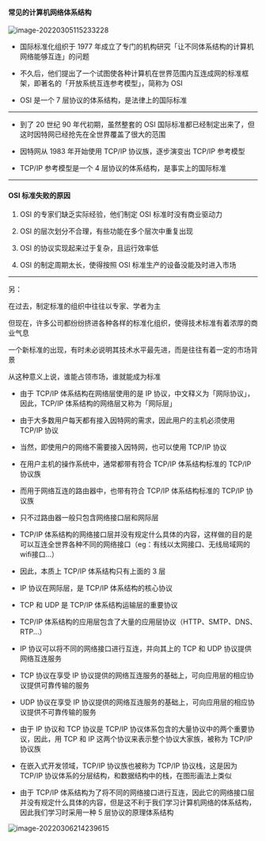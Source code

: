 #### 常见的计算机网络体系结构

![image-20220305115233228](https://gitee.com/pj-l/imgs-1/raw/master/image-20220305115233228.png)

- 国际标准化组织于 1977 年成立了专门的机构研究「让不同体系结构的计算机网络能够互连」的问题

- 不久后，他们提出了一个试图使各种计算机在世界范围内互连成网的标准框架，即著名的「开放系统互连参考模型」，简称为 OSI

- OSI 是一个 7 层协议的体系结构，是法律上的国际标准

---

- 到了 20 世纪 90 年代初期，虽然整套的 OSI 国际标准都已经制定出来了，但这时因特网已经抢先在全世界覆盖了很大的范围

- 因特网从 1983 年开始使用 TCP/IP 协议族，逐步演变出 TCP/IP 参考模型

- TCP/IP 参考模型是一个 4 层协议的体系结构，是事实上的国际标准

---

#### OSI 标准失败的原因

1. OSI 的专家们缺乏实际经验，他们制定 OSI 标准时没有商业驱动力

2. OSI 的层次划分不合理，有些功能在多个层次中重复出现

3. OSI 的协议实现起来过于复杂，且运行效率低

4. OSI 的制定周期太长，使得按照 OSI 标准生产的设备没能及时进入市场

---

另：

在过去，制定标准的组织中往往以专家、学者为主

但现在，许多公司都纷纷挤进各种各样的标准化组织，使得技术标准有着浓厚的商业气息

一个新标准的出现，有时未必说明其技术水平最先进，而是往往有着一定的市场背景

从这种意义上说，谁能占领市场，谁就能成为标准






















- 由于 TCP/IP 体系结构在网络层使用的是 IP 协议，中文释义为「网际协议」，因此，TCP/IP 体系结构的网络层又称为「网际层」

- 由于大多数用户每天都有接入因特网的需求，因此用户的主机必须使用 TCP/IP 协议

- 当然，即使用户的网络不需要接入因特网，也可以使用 TCP/IP 协议

- 在用户主机的操作系统中，通常都带有符合 TCP/IP 体系结构标准的 TCP/IP 协议族

- 而用于网络互连的路由器中，也带有符合 TCP/IP 体系结构标准的 TCP/IP 协议族

- 只不过路由器一般只包含网络接口层和网际层

- TCP/IP 体系结构的网络接口层并没有规定什么具体的内容，这样做的目的是可以互连全世界各种不同的网络接口（eg：有线以太网接口、无线局域网的wifi接口...）

- 因此，本质上 TCP/IP 体系结构只有上面的 3 层

- IP 协议在网际层，是 TCP/IP 体系结构的核心协议

- TCP 和 UDP 是 TCP/IP 体系结构运输层的重要协议

- TCP/IP 体系结构的应用层包含了大量的应用层协议（HTTP、SMTP、DNS、RTP...）

- IP 协议可以将不同的网络接口进行互连，并向其上的 TCP 和 UDP 协议提供网络互连服务

- TCP 协议在享受 IP 协议提供的网络互连服务的基础上，可向应用层的相应协议提供可靠传输的服务

- UDP 协议在享受 IP 协议提供的网络互连服务的基础上，可向应用层的相应协议提供不可靠传输的服务

- 由于 IP 协议和 TCP 协议是 TCP/IP 协议体系包含的大量协议中的两个重要协议，因此，用 TCP 和 IP 这两个协议来表示整个协议大家族，被称为 TCP/IP 协议族

- 在嵌入式开发领域，TCP/IP 协议族也被称为 TCP/IP 协议栈，这是因为 TCP/IP 协议体系的分层结构，和数据结构中的栈，在图形画法上类似

- 由于 TCP/IP 体系结构为了将不同的网络接口进行互连，因此它的网络接口层并没有规定什么具体的内容，但是这不利于我们学习计算机网络的体系结构，因此我们学习时采用一种 5 层协议的原理体系结构

![image-20220306214239615](https://gitee.com/pj-l/imgs-1/raw/master/image-20220306214239615.png)
